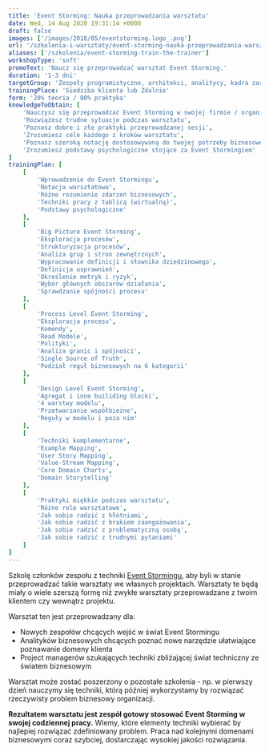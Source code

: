 ```yaml
---
title: 'Event Storming: Nauka przeprowadzania warsztatu'
date: Wed, 14 Aug 2020 19:31:14 +0000
draft: false
images: ['/images/2018/05/eventstorming.logo_.png']
url: '/szkolenia-i-warsztaty/event-storming-nauka-przeprowadzania-warsztatu'
aliases: ['/szkolenia/event-storming-train-the-trainer']
workshopType: 'soft'
promoText: 'Naucz się przeprowadzać warsztat Event Storming.'
duration: '1-3 dni'
targetGroup: 'Zespoły programistyczne, architekci, analitycy, kadra zarządzająca'
trainingPlace: 'Siedziba klienta lub Zdalnie'
form: '20% teoria / 80% praktyka'
knowledgeToObtain: [
    'Nauczysz się przeprowadzać Event Storming w swojej firmie / organizacji',
    'Rozwiążesz trudne sytuacje podczas warsztatu',
    'Poznasz dobre i złe praktyki przeprowadzanej sesji',
    'Zrozumiesz cele każdego z kroków warsztatu',
    'Poznasz szeroką notację dostosowywaną do twojej potrzeby biznesowej',
    'Zrozumiesz podstawy psychologiczne stojące za Event Stormingiem'
]
trainingPlan: [
    [
        'Wprowadzenie do Event Stormingu',
        'Notacja warsztatowa',
        'Różne rozumienie zdarzeń biznesowych',
        'Techniki pracy z tablicą (wirtualną)',
        'Podstawy psychologiczne'
    ],
    [
        'Big Picture Event Storming',
        'Eksploracja procesów', 
        'Strukturyzacja procesów', 
        'Analiza grup i stron zewnętrznych',
        'Wypracowanie definicji i słownika dziedzinowego',
        'Definicja usprawnień', 
        'Określenie metryk i ryzyk', 
        'Wybór głównych obszarów działania',
        'Sprawdzanie spójności procesu'
    ],
    [
        'Process Level Event Storming',
        'Eksploracja procesu', 
        'Komendy', 
        'Read Modele',
        'Polityki',
        'Analiza granic i spójności', 
        'Single Source of Truth',
        'Podział reguł biznesowych na 6 kategorii'
    ],
    [
        'Design Level Event Storming',
        'Agregat i inne builiding blocki', 
        '4 warstwy modelu', 
        'Przetwarzanie współbieżne',
        'Reguły w modelu i poza nim'
    ],
    [
        'Techniki komplementarne',
        'Example Mapping',
        'User Story Mapping',
        'Value-Stream Mapping',
        'Core Domain Charts',
        'Domain Storytelling'
    ],
    [
        'Praktyki miękkie podczas warsztatu',
        'Różne role warsztatowe',
        'Jak sobie radzić z kłótniami',
        'Jak sobie radzić z brakiem zaangażowania',
        'Jak sobie radzić z problematyczną osobą',
        'Jak sobie radzić z trudnymi pytaniami' 
    ]
]
---
```


Szkolę członków zespołu z techniki [Event Stormingu](/2018/12/06/event-storming-jak-szybko-odkrywac-nieznane/), aby byli w stanie przeprowadzać takie warsztaty we własnych projektach. Warsztaty te będą miały o wiele szerszą formę niż zwykłe warsztaty przeprowadzane z twoim klientem czy wewnątrz projektu.

Warsztat ten jest przeprowadzany dla:

* Nowych zespołów chcących wejść w świat Event Stormingu
* Analityków biznesowych chcących poznać nowe narzędzie ułatwiające poznawanie domeny klienta
* Project managerów szukających techniki zbliżającej świat techniczny ze światem biznesowym

Warsztat może zostać poszerzony o pozostałe szkolenia - np. w pierwszy dzień nauczymy się techniki, którą później wykorzystamy by rozwiązać rzeczywisty problem biznesowy organizacji.

**Rezultatem warsztatu jest zespół gotowy stosować Event Storming w swojej codziennej pracy.** Wiemy, które elementy techniki wybierać by najlepiej rozwiązać zdefiniowany problem. Praca nad kolejnymi domenami biznesowymi coraz szybciej, dostarczając wysokiej jakości rozwiązania.